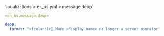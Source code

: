<!--@include: @/parts/module/message/deop.md#title-->
<!--@include: @/parts/words.md#path--> `localizations > en_us.yml > message.deop`

<!--@include: @/parts/module/message/deop.md#explanation-->

<!--@include: @/parts/words.md#edit-->
```yaml
<en_us.message.deop>
```

<!--@include: @/parts/words.md#default-->
```yaml
deop:
  format: "<fcolor:1>🤖 Made <display_name> no longer a server operator"
```

<!--@include: @/parts/module/message/deop.md#parameters-->
<!--@include: @/parts/module/message/deop.md#localization-->